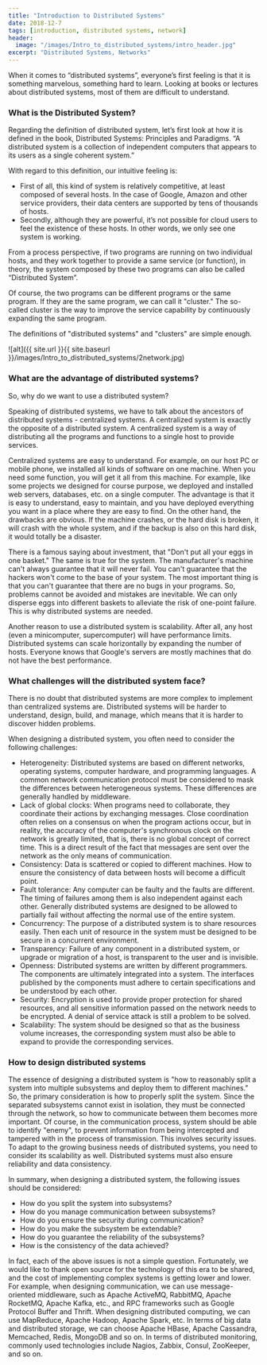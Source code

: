 ```yaml
---
title: "Introduction to Distributed Systems"
date: 2018-12-7
tags: [introduction, distributed systems, network]
header:
  image: "/images/Intro_to_distributed_systems/intro_header.jpg"
excerpt: "Distributed Systems, Networks"
---
```


When it comes to “distributed systems”, everyone’s first feeling is that it is something marvelous, something hard to learn. Looking at books or lectures about distributed systems, most of them are difficult to understand.  

### What is the Distributed System?  

Regarding the definition of distributed system, let’s first look at how it is defined in the book, Distributed Systems: Principles and Paradigms. “A distributed system is a collection of independent computers that appears to its users as a single coherent system.”  

With regard to this definition, our intuitive feeling is:  
-	First of all, this kind of system is relatively competitive, at least composed of several hosts. In the case of Google, Amazon and other service providers, their data centers are supported by tens of thousands of hosts.  
-	Secondly, although they are powerful, it’s not possible for cloud users to feel the existence of these hosts. In other words, we only see one system is working.  

From a process perspective, if two programs are running on two individual hosts, and they work together to provide a same service (or function), in theory, the system composed by these two programs can also be called “Distributed System”.  

Of course, the two programs can be different programs or the same program. If they are the same program, we can call it "cluster." The so-called cluster is the way to improve the service capability by continuously expanding the same program.  

The definitions of "distributed systems" and "clusters" are simple enough.  

![alt]({{ site.url }}{{ site.baseurl }}/images/Intro_to_distributed_systems/2network.jpg)  

### What are the advantage of distributed systems?  
So, why do we want to use a distributed system?  

Speaking of distributed systems, we have to talk about the ancestors of distributed systems - centralized systems. A centralized system is exactly the opposite of a distributed system. A centralized system is a way of distributing all the programs and functions to a single host to provide services.  

Centralized systems are easy to understand. For example, on our host PC or mobile phone, we installed all kinds of software on one machine. When you need some function, you will get it all from this machine. For example, like some projects we designed for course purpose, we deployed and installed web servers, databases, etc. on a single computer. The advantage is that it is easy to understand, easy to maintain, and you have deployed everything you want in a place where they are easy to find. On the other hand, the drawbacks are obvious. If the machine crashes, or the hard disk is broken, it will crash with the whole system, and if the backup is also on this hard disk, it would totally be a disaster.  

There is a famous saying about investment, that "Don't put all your eggs in one basket." The same is true for the system. The manufacturer's machine can't always guarantee that it will never fail. You can't guarantee that the hackers won't come to the base of your system. The most important thing is that you can't guarantee that there are no bugs in your programs. So, problems cannot be avoided and mistakes are inevitable. We can only disperse eggs into different baskets to alleviate the risk of one-point failure. This is why distributed systems are needed.  

Another reason to use a distributed system is scalability. After all, any host (even a minicomputer, supercomputer) will have performance limits. Distributed systems can scale horizontally by expanding the number of hosts. Everyone knows that Google's servers are mostly machines that do not have the best performance.  

### What challenges will the distributed system face?  

There is no doubt that distributed systems are more complex to implement than centralized systems are. Distributed systems will be harder to understand, design, build, and manage, which means that it is harder to discover hidden problems.  

When designing a distributed system, you often need to consider the following challenges:  
-	Heterogeneity: Distributed systems are based on different networks, operating systems, computer hardware, and programming languages. A common network communication protocol must be considered to mask the differences between heterogeneous systems. These differences are generally handled by middleware.  
-	Lack of global clocks: When programs need to collaborate, they coordinate their actions by exchanging messages. Close coordination often relies on a consensus on when the program actions occur, but in reality, the accuracy of the computer's synchronous clock on the network is greatly limited, that is, there is no global concept of correct time. This is a direct result of the fact that messages are sent over the network as the only means of communication.  
-	Consistency: Data is scattered or copied to different machines. How to ensure the consistency of data between hosts will become a difficult point.  
-	Fault tolerance: Any computer can be faulty and the faults are different. The timing of failures among them is also independent against each other. Generally distributed systems are designed to be allowed to partially fail without affecting the normal use of the entire system.  
-	Concurrency: The purpose of a distributed system is to share resources easily. Then each unit of resource in the system must be designed to be secure in a concurrent environment.  
-	Transparency: Failure of any component in a distributed system, or upgrade or migration of a host, is transparent to the user and is invisible.  
-	Openness: Distributed systems are written by different programmers. The components are ultimately integrated into a system. The interfaces published by the components must adhere to certain specifications and be understood by each other.  
-	Security: Encryption is used to provide proper protection for shared resources, and all sensitive information passed on the network needs to be encrypted. A denial of service attack is still a problem to be solved.  
-	Scalability: The system should be designed so that as the business volume increases, the corresponding system must also be able to expand to provide the corresponding services.  

### How to design distributed systems  

The essence of designing a distributed system is "how to reasonably split a system into multiple subsystems and deploy them to different machines." So, the primary consideration is how to properly split the system. Since the separated subsystems cannot exist in isolation, they must be connected through the network, so how to communicate between them becomes more important. Of course, in the communication process, system should be able to identify "enemy", to prevent information from being intercepted and tampered with in the process of transmission. This involves security issues. To adapt to the growing business needs of distributed systems, you need to consider its scalability as well. Distributed systems must also ensure reliability and data consistency.  

In summary, when designing a distributed system, the following issues should be considered:  

- How do you split the system into subsystems?  
- How do you manage communication between subsystems?  
- How do you ensure the security during communication?  
- How do you make the subsystem be extendable?  
- How do you guarantee the reliability of the subsystems?  
- How is the consistency of the data achieved?  

In fact, each of the above issues is not a simple question. Fortunately, we would like to thank open source for the technology of this era to be shared, and the cost of implementing complex systems is getting lower and lower. For example, when designing communication, we can use message-oriented middleware, such as Apache ActiveMQ, RabbitMQ, Apache RocketMQ, Apache Kafka, etc., and RPC frameworks such as Google Protocol Buffer and Thrift. When designing distributed computing, we can use MapReduce, Apache Hadoop, Apache Spark, etc. In terms of big data and distributed storage, we can choose Apache HBase, Apache Cassandra, Memcached, Redis, MongoDB and so on. In terms of distributed monitoring, commonly used technologies include Nagios, Zabbix, Consul, ZooKeeper, and so on.  

